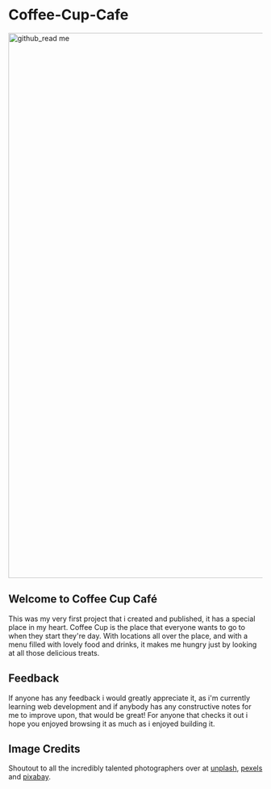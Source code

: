 # Coffee-Cup-Cafe

<img width="1920" height="1080" alt="github_read me" src="https://github.com/user-attachments/assets/a98129a2-13b1-478a-85ec-310ba0009bfe" />

## Welcome to Coffee Cup Café

This was my very first project that i created and published, it has a special place in my heart. Coffee Cup is the place that everyone wants to go to when they start they're day. With locations all over the place, and with a menu filled with lovely food and drinks, it makes me hungry just by looking at all those delicious treats.

## Feedback

If anyone has any feedback i would greatly appreciate it, as i'm currently learning web development and if anybody has any constructive notes for me to improve upon, that would be great! For anyone that checks it out i hope you enjoyed browsing it as much as i enjoyed building it. 

## Image Credits

Shoutout to all the incredibly talented photographers over at [unplash](https://unsplash.com/), [pexels](https://pexels.com/) and [pixabay](https://pixabay.com/).
